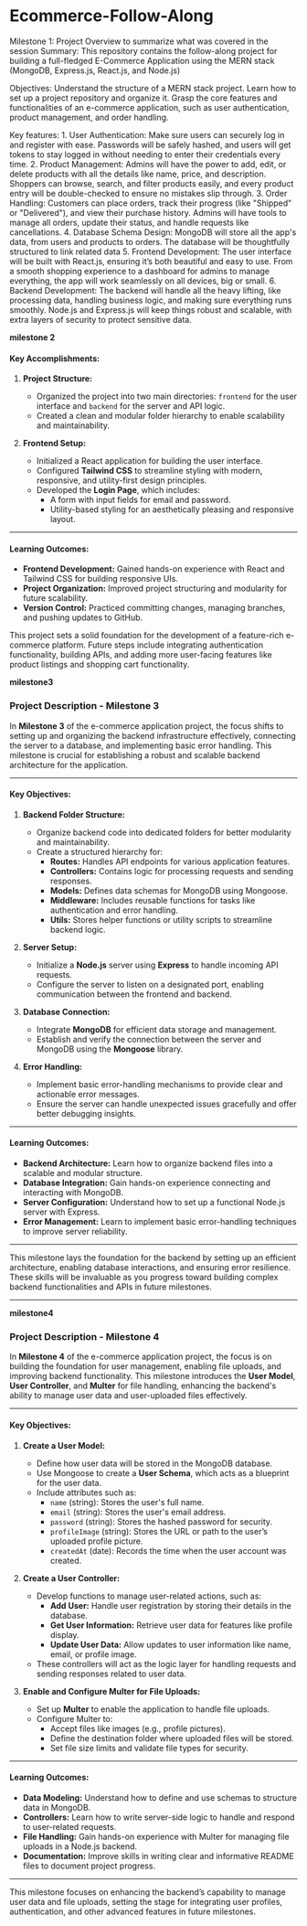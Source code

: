 # Ecommerce-Follow-Along
Milestone 1: Project Overview to summarize what was covered in the session
Summary:
     This repository contains the follow-along project for building a full-fledged E-Commerce Application using the MERN stack (MongoDB, Express.js, React.js, and Node.js)
     
Objectives:
      Understand the structure of a MERN stack project.
      Learn how to set up a project repository and organize it.
      Grasp the core features and functionalities of an e-commerce application, such as user authentication, product management, and order handling.

Key features:
    1. User Authentication: Make sure users can securely log in and register with ease. Passwords will be safely hashed, and users will get tokens to stay logged in without needing to enter their credentials every time.
    2. Product Management: Admins will have the power to add, edit, or delete products with all the details like name, price, and description. Shoppers can browse, search, and filter products easily, and every product entry will be double-checked to ensure no mistakes slip through.
    3. Order Handling: Customers can place orders, track their progress (like "Shipped" or "Delivered"), and view their purchase history. Admins will have tools to manage all orders, update their status, and handle requests like cancellations.
    4. Database Schema Design: MongoDB will store all the app's data, from users and products to orders. The database will be thoughtfully structured to link related data 
    5. Frontend Development: The user interface will be built with React.js, ensuring it’s both beautiful and easy to use. From a smooth shopping experience to a dashboard for admins to manage everything, the app will work seamlessly on all devices, big or small.
    6. Backend Development: The backend will handle all the heavy lifting, like processing data, handling business logic, and making sure everything runs smoothly. Node.js and Express.js will keep things robust and scalable, with extra layers of security to protect sensitive data.

**milestone 2**

#### **Key Accomplishments:**

1. **Project Structure:**
   - Organized the project into two main directories: `frontend` for the user interface and `backend` for the server and API logic.
   - Created a clean and modular folder hierarchy to enable scalability and maintainability.

2. **Frontend Setup:**
   - Initialized a React application for building the user interface.
   - Configured **Tailwind CSS** to streamline styling with modern, responsive, and utility-first design principles.
   - Developed the **Login Page**, which includes:
     - A form with input fields for email and password.
     - Utility-based styling for an aesthetically pleasing and responsive layout.
---

#### **Learning Outcomes:**
- **Frontend Development:** Gained hands-on experience with React and Tailwind CSS for building responsive UIs.
- **Project Organization:** Improved project structuring and modularity for future scalability.
- **Version Control:** Practiced committing changes, managing branches, and pushing updates to GitHub.

This project sets a solid foundation for the development of a feature-rich e-commerce platform. Future steps include integrating authentication functionality, building APIs, and adding more user-facing features like product listings and shopping cart functionality.

**milestone3**

### Project Description - Milestone 3  

In **Milestone 3** of the e-commerce application project, the focus shifts to setting up and organizing the backend infrastructure effectively, connecting the server to a database, and implementing basic error handling. This milestone is crucial for establishing a robust and scalable backend architecture for the application.

---

#### **Key Objectives:**  

1. **Backend Folder Structure:**  
   - Organize backend code into dedicated folders for better modularity and maintainability.  
   - Create a structured hierarchy for:  
     - **Routes:** Handles API endpoints for various application features.  
     - **Controllers:** Contains logic for processing requests and sending responses.  
     - **Models:** Defines data schemas for MongoDB using Mongoose.  
     - **Middleware:** Includes reusable functions for tasks like authentication and error handling.  
     - **Utils:** Stores helper functions or utility scripts to streamline backend logic.  

2. **Server Setup:**  
   - Initialize a **Node.js** server using **Express** to handle incoming API requests.  
   - Configure the server to listen on a designated port, enabling communication between the frontend and backend.  

3. **Database Connection:**  
   - Integrate **MongoDB** for efficient data storage and management.  
   - Establish and verify the connection between the server and MongoDB using the **Mongoose** library.  

4. **Error Handling:**  
   - Implement basic error-handling mechanisms to provide clear and actionable error messages.  
   - Ensure the server can handle unexpected issues gracefully and offer better debugging insights.  

---

#### **Learning Outcomes:**  
- **Backend Architecture:** Learn how to organize backend files into a scalable and modular structure.  
- **Database Integration:** Gain hands-on experience connecting and interacting with MongoDB.  
- **Server Configuration:** Understand how to set up a functional Node.js server with Express.  
- **Error Management:** Learn to implement basic error-handling techniques to improve server reliability.  

---

This milestone lays the foundation for the backend by setting up an efficient architecture, enabling database interactions, and ensuring error resilience. These skills will be invaluable as you progress toward building complex backend functionalities and APIs in future milestones. 

---

**milestone4**

### Project Description - Milestone 4  

In **Milestone 4** of the e-commerce application project, the focus is on building the foundation for user management, enabling file uploads, and improving backend functionality. This milestone introduces the **User Model**, **User Controller**, and **Multer** for file handling, enhancing the backend's ability to manage user data and user-uploaded files effectively.  

---

#### **Key Objectives:**  

1. **Create a User Model:**  
   - Define how user data will be stored in the MongoDB database.  
   - Use Mongoose to create a **User Schema**, which acts as a blueprint for the user data.  
   - Include attributes such as:  
     - `name` (string): Stores the user's full name.  
     - `email` (string): Stores the user's email address.  
     - `password` (string): Stores the hashed password for security.  
     - `profileImage` (string): Stores the URL or path to the user’s uploaded profile picture.  
     - `createdAt` (date): Records the time when the user account was created.  

2. **Create a User Controller:**  
   - Develop functions to manage user-related actions, such as:  
     - **Add User:** Handle user registration by storing their details in the database.  
     - **Get User Information:** Retrieve user data for features like profile display.  
     - **Update User Data:** Allow updates to user information like name, email, or profile image.  
   - These controllers will act as the logic layer for handling requests and sending responses related to user data.  

3. **Enable and Configure Multer for File Uploads:**  
   - Set up **Multer** to enable the application to handle file uploads.  
   - Configure Multer to:  
     - Accept files like images (e.g., profile pictures).  
     - Define the destination folder where uploaded files will be stored.  
     - Set file size limits and validate file types for security.  

---

#### **Learning Outcomes:**  
- **Data Modeling:** Understand how to define and use schemas to structure data in MongoDB.  
- **Controllers:** Learn how to write server-side logic to handle and respond to user-related requests.  
- **File Handling:** Gain hands-on experience with Multer for managing file uploads in a Node.js backend.  
- **Documentation:** Improve skills in writing clear and informative README files to document project progress.  

---

This milestone focuses on enhancing the backend’s capability to manage user data and file uploads, setting the stage for integrating user profiles, authentication, and other advanced features in future milestones.